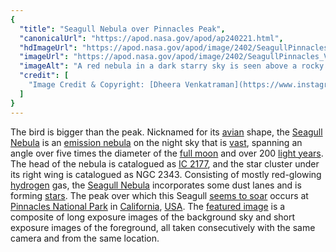 ```yaml
---
{
  "title": "Seagull Nebula over Pinnacles Peak",
  "canonicalUrl": "https://apod.nasa.gov/apod/ap240221.html",
  "hdImageUrl": "https://apod.nasa.gov/apod/image/2402/SeagullPinnacles_Venkatraman_2051.jpg",
  "imageUrl": "https://apod.nasa.gov/apod/image/2402/SeagullPinnacles_Venkatraman_960.jpg",
  "imageAlt": "A red nebula in a dark starry sky is seen above a rocky peak. The nebula appears similar to a flying bird. Please see the explanation for more detailed information.",
  "credit": [
    "Image Credit & Copyright: [Dheera Venkatraman](https://www.instagram.com/dheeranet/)"
  ]
}
---
```


The bird is bigger than the peak. Nicknamed for its [avian](https://en.wiktionary.org/wiki/avian#Adjective) shape, the [Seagull Nebula](https://apod.nasa.gov/apod/ap230119.html) is an [emission nebula](https://apod.nasa.gov/apod/emission_nebulae.html) on the night sky that is [vast](https://apod.nasa.gov/apod/ap240123.html), spanning an angle over five times the diameter of the [full moon](https://apod.nasa.gov/apod/ap220612.html) and over 200 [light years](https://spaceplace.nasa.gov/light-year/). The head of the nebula is catalogued as [IC 2177](https://en.wikipedia.org/wiki/IC_2177), and the star cluster under its right wing is catalogued as NGC 2343. Consisting of mostly red-glowing [hydrogen](https://periodic.lanl.gov/1.shtml) gas, the [Seagull Nebula](https://apod.nasa.gov/apod/ap180316.html) incorporates some dust lanes and is forming [stars](https://science.nasa.gov/universe/stars/). The peak over which this Seagull [seems to soar](https://i1.sndcdn.com/avatars-000031354923-a6ixw8-t500x500.jpg) occurs at [Pinnacles National Park](https://en.wikipedia.org/wiki/Pinnacles_National_Park) in [California](https://en.wikipedia.org/wiki/California), [USA](https://en.wikipedia.org/wiki/United_States). The [featured image](https://www.instagram.com/p/CKXdL1YndQi/) is a composite of long exposure images of the background sky and short exposure images of the foreground, all taken consecutively with the same camera and from the same location.
